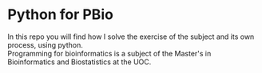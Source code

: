 # Python for PBio
In this repo you will find how I solve the exercise of the subject and its own process, using python.  
Programming for bioinformatics is a subject of the Master's in Bioinformatics and Biostatistics at the UOC.

